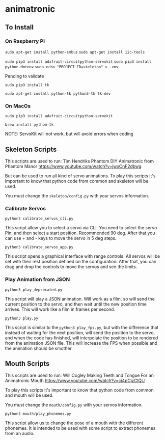 # animatronic

## To Install


### On Raspberry Pi

`sudo apt-get install python-smbus`
`sudo apt-get install i2c-tools`

`sudo pip3 install adafruit-circuitpython-servokit`
`sudo pip3 install python-dotenv`
`sudo echo "PROJECT_ID=skeleton" > .env`

Pending to validate

`sudo pip3 install tk`

`sudo apt-get install python-tk python3-tk tk-dev`


### On MacOs

`sudo pip3 install adafruit-circuitpython-servokit`

`brew install python-tk`


NOTE: ServoKit will not work, but will avoid errors when coding


## Skeleton Scripts

This scripts are used to run:
    Tim Hendriks
    Phantom DIY Animatronic from Phantom Manor
    https://www.youtube.com/watch?v=jwxCnF2dbwg

But can be used to run all kind of servo animations.
To play this scripts it's important to know that python code from common and skeleton will be used.

You must change the `skeleton/config.py` with your servos information.


### Calibrate Servos
`python3 calibrate_servos_cli.py`

This script allow you to select a servo via CLI.
You need to select the servo Pin, and then select a start position. Recommended 90 deg. After that you can use + and - keys to move the servo in 5 deg steps.


`python3 calibrate_servos_app.py`

This script opens a graphical interface with range controls. All servos will be set with their rest position defined on the configuration.
After that, you can drag and drop the controls to move the servos and see the limits.

### Play Animation from JSON
`python3 play_deprecated.py`

This script will play a JSON animation. Will work as a film, so will send the current position to the servo, and then wait until the new position time arrives. This will work like a film in frames per second.


`python3 play.py`

This script is similar to the `python3 play_fps.py`, but with the difference that instead of waiting for the next position, will send the position to the servo, and when the code has finished, will interpolate the position to be rendered from the animation JSON file. This will increase the FPS when possible and the animation should be smother.


## Mouth Scripts

This scripts are used to run:
    Will Cogley
    Making Teeth and Tongue For an Animatronic Mouth
    https://www.youtube.com/watch?v=ci4pCjzCIQU

To play this scripts it's important to know that python code from common and mouth will be used.

You must change the `mouth/config.py` with your servos information.

`python3 mouth/play_phonemes.py`

This script allow us to change the pose of a mouth with the different phonemes. It is intended to be used with some script to extract phonemes from an audio.